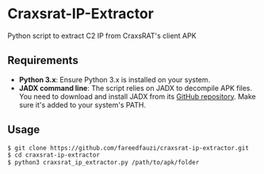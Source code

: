 # Craxsrat-IP-Extractor
Python script to extract C2 IP from CraxsRAT's client APK

## Requirements
- **Python 3.x**: Ensure Python 3.x is installed on your system.
- **JADX command line**: The script relies on JADX to decompile APK files. You need to download and install JADX from its [GitHub repository](https://github.com/skylot/jadx). Make sure it's added to your system's PATH.

## Usage
```bash
$ git clone https://github.com/fareedfauzi/craxsrat-ip-extractor.git
$ cd craxsrat-ip-extractor
$ python3 craxsrat_ip_extractor.py /path/to/apk/folder
```
